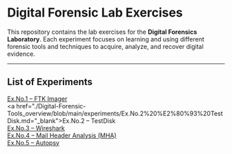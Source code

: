 # Digital Forensic Lab Exercises

This repository contains the lab exercises for the **Digital Forensics Laboratory**. Each experiment focuses on learning and using different forensic tools and techniques to acquire, analyze, and recover digital evidence.

---

## List of Experiments

<a href="./Digital-Forensic-Tools_overview/blob/main/experiments/Ex.No.1%20%E2%80%93%20FTK%20Imager.md" target="_blank">Ex.No.1 – FTK Imager</a>  
<a href="./Digital-Forensic-Tools_overview/blob/main/experiments/Ex.No.2%20%E2%80%93%20TestDisk.md="_blank">Ex.No.2 – TestDisk</a>  
<a href="./Digital%20Forensic%20Lab%20Exercises/Ex.No.3%20–%20Wireshark.md" target="_blank">Ex.No.3 – Wireshark</a>  
<a href="./Digital%20Forensic%20Lab%20Exercises/Ex.No.4-Mail%20Header%20Analyzer.md" target="_blank">Ex.No.4 – Mail Header Analysis (MHA)</a>  
<a href="./Digital%20Forensic%20Lab%20Exercises/Ex.No.5-Autopsy.md" target="_blank">Ex.No.5 – Autopsy</a> 
